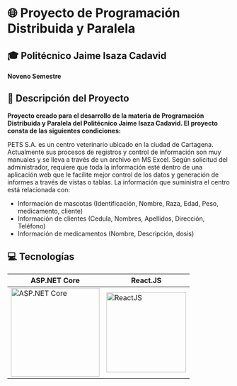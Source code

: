 # 🌐 Proyecto de Programación Distribuida y Paralela
## 🎓 Politécnico Jaime Isaza Cadavid
**Noveno Semestre**
## 📜 Descripción del Proyecto

**Proyecto creado para el desarrollo de la materia de Programación Distribuida y Paralela del Politécnico Jaime Isaza Cadavid. El proyecto consta de las siguientes condiciones:**

PETS S.A. es un centro veterinario ubicado en la ciudad de Cartagena. Actualmente sus procesos de registros y control de información son muy manuales y se lleva a través de un archivo en MS Excel. Según solicitud del administrador, requiere que toda la información esté dentro de una aplicación web que le facilite mejor control de los datos y generación de informes a través de vistas o tablas. La información que suministra el centro está relacionada con:

-	Información de mascotas (Identificación, Nombre, Raza, Edad, Peso, medicamento, cliente)
-	Información de clientes (Cedula, Nombres, Apellidos, Dirección, Teléfono)
-	Información de medicamentos (Nombre, Descripción, dosis)

## 💻 Tecnologías

| ASP.NET Core                                           | React.JS                                               |
|---------------------------------------------------------|--------------------------------------------------------|
| <img src="https://d585tldpucybw.cloudfront.net/sfimages/default-source/default-album/t-com_netcore_770px.png?sfvrsn=44c053c4_0" alt="ASP.NET Core" width="200"> | <img src="https://upload.wikimedia.org/wikipedia/commons/thumb/a/a7/React-icon.svg/2300px-React-icon.svg.png" alt="ReactJS" width="180"> |

